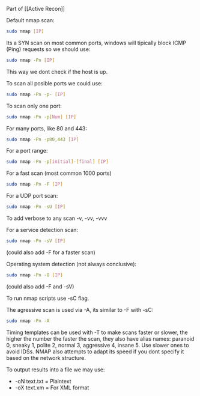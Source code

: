 Part of [[Active Recon]]

Default nmap scan:

``` bash
sudo nmap [IP]
```

Its a SYN scan on most common ports, windows will tipically block ICMP (Ping) requests so we should use:

``` bash
sudo nmap -Pn [IP]
```

This way we dont check if the host is up.

To scan all posible ports we could use:

``` bash
sudo nmap -Pn -p- [IP]
```

To scan only one port:

``` bash
sudo nmap -Pn -p[Num] [IP]
```

For many ports, like 80 and 443:

``` bash
sudo nmap -Pn -p80,443 [IP]
```

For a port range:

``` bash
sudo nmap -Pn -p[initial]-[final] [IP]
```

For a fast scan (most common 1000 ports)

``` bash
sudo nmap -Pn -F [IP]
```

For a UDP port scan:

``` bash
sudo nmap -Pn -sU [IP]
```


To add verbose to any scan -v, -vv, -vvv

For a service detection scan:

``` bash
sudo nmap -Pn -sV [IP]
```

(could also add -F for a faster scan)

Operating system detection (not always conclusive):

``` bash
sudo nmap -Pn -O [IP]
```

(could also add -F and -sV)

To run nmap scripts use -sC flag.

The agressive scan is used via -A, its similar to -F with -sC:

``` bash
sudo nmap -Pn -A
```

Timing templates can be used with -T to make scans faster or slower, the higher the number the faster the scan, they also have alias names: paranoid 0, sneaky 1, polite 2, normal 3, aggressive 4, insane 5. Use slower ones to avoid IDSs. NMAP also attempts to adapt its speed if you dont specify it based on the network structure.

To output results into a file we may use:

- -oN text.txt = Plaintext
- -oX text.xm = For XML format
